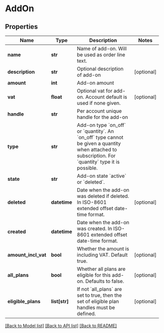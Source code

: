 # AddOn

## Properties
Name | Type | Description | Notes
------------ | ------------- | ------------- | -------------
**name** | **str** | Name of add-on. Will be used as order line text. | 
**description** | **str** | Optional description of add-on | [optional] 
**amount** | **int** | Add-on amount | 
**vat** | **float** | Optional vat for add-on. Account default is used if none given. | [optional] 
**handle** | **str** | Per account unique handle for the add-on | 
**type** | **str** | Add-on type &#x60;on_off&#x60; or &#x60;quantity&#x60;. An &#x60;on_off&#x60; type cannot be given a quantity when attached to subscription. For &#x60;quantity&#x60; type it is possible. | 
**state** | **str** | Add-on state &#x60;active&#x60; or &#x60;deleted&#x60;. | 
**deleted** | **datetime** | Date when the add-on was deleted if deleted. In ISO-8601 extended offset date-time format. | [optional] 
**created** | **datetime** | Date when the add-on was created. In ISO-8601 extended offset date-time format. | 
**amount_incl_vat** | **bool** | Whether the amount is including VAT. Default true. | [optional] 
**all_plans** | **bool** | Whether all plans are eligible for this add-on. Defaults to false. | [optional] 
**eligible_plans** | **list[str]** | If not &#x60;all_plans&#x60; are set to true, then the set of eligible plan handles must be defined. | [optional] 

[[Back to Model list]](../README.md#documentation-for-models) [[Back to API list]](../README.md#documentation-for-api-endpoints) [[Back to README]](../README.md)


